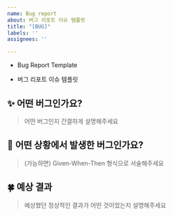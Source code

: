 ```yaml
---
name: Bug report
about: 버그 리포트 이슈 템플릿
title: "[BUG]"
labels: ''
assignees: ''

---
```


- Bug Report Template

- 버그 리포트 이슈 템플릿


## ✨ 어떤 버그인가요?

> 어떤 버그인지 간결하게 설명해주세요

## 📌 어떤 상황에서 발생한 버그인가요?

> (가능하면) Given-When-Then 형식으로 서술해주세요

## 🍀 예상 결과

> 예상했던 정상적인 결과가 어떤 것이었는지 설명해주세요
